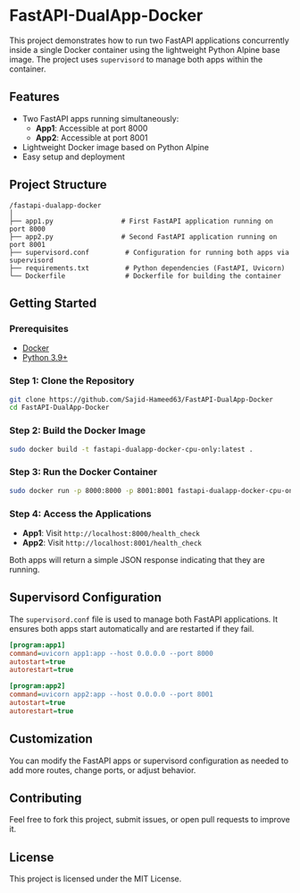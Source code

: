 
# FastAPI-DualApp-Docker

This project demonstrates how to run two FastAPI applications concurrently inside a single Docker container using the lightweight Python Alpine base image. The project uses `supervisord` to manage both apps within the container.

## Features

- Two FastAPI apps running simultaneously:
  - **App1**: Accessible at port 8000
  - **App2**: Accessible at port 8001
- Lightweight Docker image based on Python Alpine
- Easy setup and deployment

## Project Structure

```plaintext
/fastapi-dualapp-docker
│
├── app1.py                 # First FastAPI application running on port 8000
├── app2.py                 # Second FastAPI application running on port 8001
├── supervisord.conf         # Configuration for running both apps via supervisord
├── requirements.txt         # Python dependencies (FastAPI, Uvicorn)
└── Dockerfile               # Dockerfile for building the container
```

## Getting Started

### Prerequisites

- [Docker](https://docs.docker.com/get-docker/)
- [Python 3.9+](https://www.python.org/downloads/)

### Step 1: Clone the Repository

```bash
git clone https://github.com/Sajid-Hameed63/FastAPI-DualApp-Docker
cd FastAPI-DualApp-Docker
```

### Step 2: Build the Docker Image

```bash
sudo docker build -t fastapi-dualapp-docker-cpu-only:latest .
```

### Step 3: Run the Docker Container

```bash
sudo docker run -p 8000:8000 -p 8001:8001 fastapi-dualapp-docker-cpu-only:latest
```

### Step 4: Access the Applications

- **App1**: Visit `http://localhost:8000/health_check`
- **App2**: Visit `http://localhost:8001/health_check`

Both apps will return a simple JSON response indicating that they are running.

## Supervisord Configuration

The `supervisord.conf` file is used to manage both FastAPI applications. It ensures both apps start automatically and are restarted if they fail. 

```ini
[program:app1]
command=uvicorn app1:app --host 0.0.0.0 --port 8000
autostart=true
autorestart=true

[program:app2]
command=uvicorn app2:app --host 0.0.0.0 --port 8001
autostart=true
autorestart=true
```

## Customization

You can modify the FastAPI apps or supervisord configuration as needed to add more routes, change ports, or adjust behavior.

## Contributing

Feel free to fork this project, submit issues, or open pull requests to improve it.

## License

This project is licensed under the MIT License.
